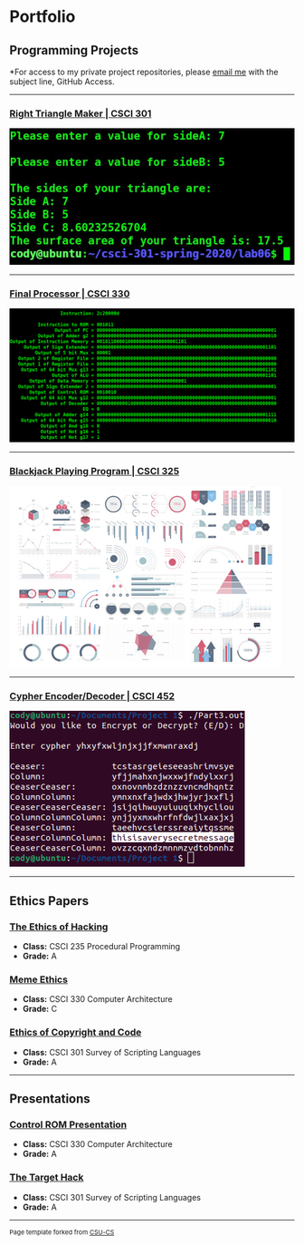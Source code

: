 Portfolio
=========

Programming Projects
--------------------

*For access to my private project repositories, please [email me](mailto:example@csustudent.net?subject=GitHub%20Access) with the subject line, GitHub Access.

---
### [Right Triangle Maker | CSCI 301](project1)

![Project 1 Thumbnail Name](images/RightTriangle2.JPG)

---
### [Final Processor | CSCI 330](project2)

![Project 2 Thumbnail Name](images/CPU1.png)

---
### [Blackjack Playing Program | CSCI 325](project3)

![Project 3 Thumbnail Name](images/dummy_thumbnail.jpg)

---
### [Cypher Encoder/Decoder | CSCI 452](project4)

![Project 4 Thumbnail Name](images/CypherThumbnail.png)

---

Ethics Papers
-------------

### [The Ethics of Hacking](/pdf/Ethics_Paper_Procedural_Programming.pdf)

-   **Class:** CSCI 235 Procedural Programming
-   **Grade:** A

### [Meme Ethics](/pdf/Ethics_Paper_Architecture.pdf)

-   **Class:** CSCI 330 Computer Architecture
-   **Grade:** C

### [Ethics of Copyright and Code](/pdf/Ethics_Paper_Scripting.pdf)

-   **Class:** CSCI 301 Survey of Scripting Languages
-   **Grade:** A

---

Presentations
-------------

### [Control ROM Presentation](/pdf/Control_ROM.pdf)

- **Class:** CSCI 330 Computer Architecture
- **Grade:** A


### [The Target Hack](/pdf/The_Target_Hack.pdf)

- **Class:** CSCI 301 Survey of Scripting Languages
- **Grade:** A

---

<p style="font-size:11px">Page template forked from <a href="https://github.com/csu-cs/csci-portfolio">CSU-CS</a></p>
<!-- Remove above link if you don't want to attributive -->
